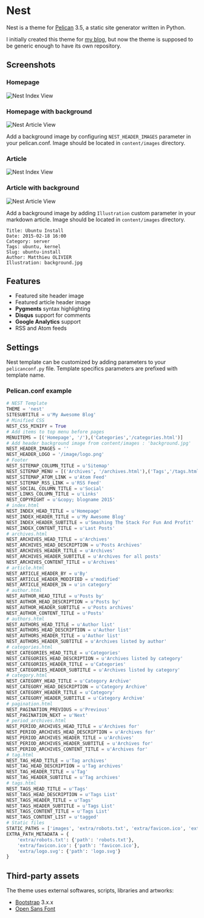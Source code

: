 # Nest

Nest is a theme for [Pelican](http://getpelican.com) 3.5, a static site generator written in Python.

I initially created this theme for [my blog](http://www.molivier.com), but now the theme is supposed to be generic enough to have its own repository.

## Screenshots

### Homepage

![Nest Index View](homepage.png)

### Homepage with background

![Nest Article View](homepage-background.png)

Add a background image by configuring `NEST_HEADER_IMAGES` parameter in your pelican.conf. Image should be located in `content/images` directory.

### Article

![Nest Index View](article.png)

### Article with background

![Nest Article View](article-background.png)

Add a background image by adding `Illustration` custom parameter in your markdown article. Image should be located in `content/images` directory.

	Title: Ubuntu Install
	Date: 2015-02-18 16:00
	Category: server
	Tags: ubuntu, kernel
	Slug: ubuntu-install
	Author: Matthieu OLIVIER
	Illustration: background.jpg


## Features

* Featured site header image
* Featured article header image
* **Pygments** syntax highlighting
* **Disqus** support for comments
* **Google Analytics** support
* RSS and Atom feeds

## Settings

Nest template can be customized by adding parameters to your `pelicanconf.py` file. Template specifics parameters are prefixed with template name.

### Pelican.conf example

```python
# NEST Template
THEME = 'nest'
SITESUBTITLE = u'My Awesome Blog'
# Minified CSS
NEST_CSS_MINIFY = True
# Add items to top menu before pages
MENUITEMS = [('Homepage', '/'),('Categories','/categories.html')]
# Add header background image from content/images : 'background.jpg'
NEST_HEADER_IMAGES = ''
NEST_HEADER_LOGO = '/image/logo.png'
# Footer
NEST_SITEMAP_COLUMN_TITLE = u'Sitemap'
NEST_SITEMAP_MENU = [('Archives', '/archives.html'),('Tags','/tags.html'), ('Authors','/authors.html')]
NEST_SITEMAP_ATOM_LINK = u'Atom Feed'
NEST_SITEMAP_RSS_LINK = u'RSS Feed'
NEST_SOCIAL_COLUMN_TITLE = u'Social'
NEST_LINKS_COLUMN_TITLE = u'Links'
NEST_COPYRIGHT = u'&copy; blogname 2015'
# index.html
NEST_INDEX_HEAD_TITLE = u'Homepage'
NEST_INDEX_HEADER_TITLE = u'My Awesome Blog'
NEST_INDEX_HEADER_SUBTITLE = u'Smashing The Stack For Fun And Profit'
NEST_INDEX_CONTENT_TITLE = u'Last Posts'
# archives.html
NEST_ARCHIVES_HEAD_TITLE = u'Archives'
NEST_ARCHIVES_HEAD_DESCRIPTION = u'Posts Archives'
NEST_ARCHIVES_HEADER_TITLE = u'Archives'
NEST_ARCHIVES_HEADER_SUBTITLE = u'Archives for all posts'
NEST_ARCHIVES_CONTENT_TITLE = u'Archives'
# article.html
NEST_ARTICLE_HEADER_BY = u'By'
NEST_ARTICLE_HEADER_MODIFIED = u'modified'
NEST_ARTICLE_HEADER_IN = u'in category'
# author.html
NEST_AUTHOR_HEAD_TITLE = u'Posts by'
NEST_AUTHOR_HEAD_DESCRIPTION = u'Posts by'
NEST_AUTHOR_HEADER_SUBTITLE = u'Posts archives'
NEST_AUTHOR_CONTENT_TITLE = u'Posts'
# authors.html
NEST_AUTHORS_HEAD_TITLE = u'Author list'
NEST_AUTHORS_HEAD_DESCRIPTION = u'Author list'
NEST_AUTHORS_HEADER_TITLE = u'Author list'
NEST_AUTHORS_HEADER_SUBTITLE = u'Archives listed by author'
# categories.html
NEST_CATEGORIES_HEAD_TITLE = u'Categories'
NEST_CATEGORIES_HEAD_DESCRIPTION = u'Archives listed by category'
NEST_CATEGORIES_HEADER_TITLE = u'Categories'
NEST_CATEGORIES_HEADER_SUBTITLE = u'Archives listed by category'
# category.html
NEST_CATEGORY_HEAD_TITLE = u'Category Archive'
NEST_CATEGORY_HEAD_DESCRIPTION = u'Category Archive'
NEST_CATEGORY_HEADER_TITLE = u'Category'
NEST_CATEGORY_HEADER_SUBTITLE = u'Category Archive'
# pagination.html
NEST_PAGINATION_PREVIOUS = u'Previous'
NEST_PAGINATION_NEXT = u'Next'
# period_archives.html
NEST_PERIOD_ARCHIVES_HEAD_TITLE = u'Archives for'
NEST_PERIOD_ARCHIVES_HEAD_DESCRIPTION = u'Archives for'
NEST_PERIOD_ARCHIVES_HEADER_TITLE = u'Archives'
NEST_PERIOD_ARCHIVES_HEADER_SUBTITLE = u'Archives for'
NEST_PERIOD_ARCHIVES_CONTENT_TITLE = u'Archives for'
# tag.html
NEST_TAG_HEAD_TITLE = u'Tag archives'
NEST_TAG_HEAD_DESCRIPTION = u'Tag archives'
NEST_TAG_HEADER_TITLE = u'Tag'
NEST_TAG_HEADER_SUBTITLE = u'Tag archives'
# tags.html
NEST_TAGS_HEAD_TITLE = u'Tags'
NEST_TAGS_HEAD_DESCRIPTION = u'Tags List'
NEST_TAGS_HEADER_TITLE = u'Tags'
NEST_TAGS_HEADER_SUBTITLE = u'Tags List'
NEST_TAGS_CONTENT_TITLE = u'Tags List'
NEST_TAGS_CONTENT_LIST = u'tagged'
# Static files
STATIC_PATHS = ['images', 'extra/robots.txt', 'extra/favicon.ico', 'extra/logo.svg']
EXTRA_PATH_METADATA = {
    'extra/robots.txt': {'path': 'robots.txt'},
    'extra/favicon.ico': {'path': 'favicon.ico'},
    'extra/logo.svg': {'path': 'logo.svg'}
}
```


## Third-party assets

The theme uses external softwares, scripts, libraries and artworks:

* [Bootstrap](http://getbootstrap.com/) 3.x.x
* [Open Sans Font](http://www.google.com/fonts/specimen/Open+Sans)
